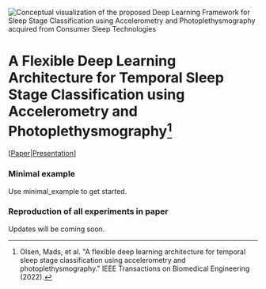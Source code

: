![Conceptual visualization of the proposed Deep Learning Framework for Sleep Stage Classification using Accelerometry and Photoplethysmography acquired from Consumer Sleep Technologies](https://github.com/MADSOLSEN/SleepStagePrediction/tree/master/resources/images/model_ver15.png)

# A Flexible Deep Learning Architecture for Temporal Sleep Stage Classification using Accelerometry and Photoplethysmography[^1]

[[Paper](https://ieeexplore.ieee.org/document/9813567)|[Presentation](Link)]

[^1]: Olsen, Mads, et al. "A flexible deep learning architecture for temporal sleep stage classification using accelerometry and photoplethysmography." IEEE Transactions on Biomedical Engineering (2022).

### Minimal example
Use minimal_example to get started. 

### Reproduction of all experiments in paper
Updates will be coming soon. 

